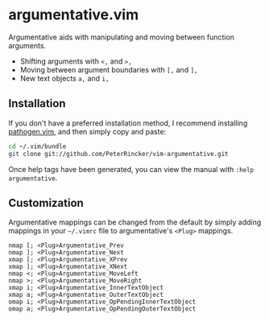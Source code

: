 # argumentative.vim

Argumentative aids with manipulating and moving between function arguments.

* Shifting arguments with `<,` and `>,`
* Moving between argument boundaries with `[,` and `],`
* New text objects `a,` and `i,`

## Installation

If you don't have a preferred installation method, I recommend
installing [pathogen.vim](https://github.com/tpope/vim-pathogen), and
then simply copy and paste:

```sh
cd ~/.vim/bundle
git clone git://github.com/PeterRincker/vim-argumentative.git
```

Once help tags have been generated, you can view the manual with
`:help argumentative`.


## Customization

Argumentative mappings can be changed from the default by simply adding
mappings in your `~/.vimrc` file to argumentative's `<Plug>` mappings.

```vim
nmap [; <Plug>Argumentative_Prev
nmap ]; <Plug>Argumentative_Next
xmap [; <Plug>Argumentative_XPrev
xmap ]; <Plug>Argumentative_XNext
nmap <; <Plug>Argumentative_MoveLeft
nmap >; <Plug>Argumentative_MoveRight
xmap i; <Plug>Argumentative_InnerTextObject
xmap a; <Plug>Argumentative_OuterTextObject
omap i; <Plug>Argumentative_OpPendingInnerTextObject
omap a; <Plug>Argumentative_OpPendingOuterTextObject
```
